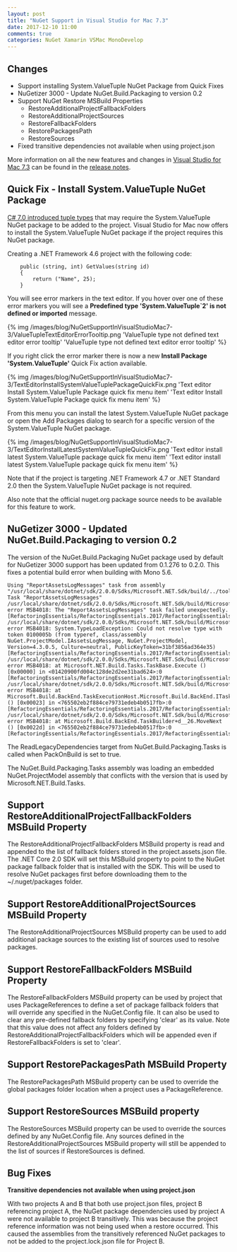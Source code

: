 ```yaml
---
layout: post
title: "NuGet Support in Visual Studio for Mac 7.3"
date: 2017-12-10 11:00
comments: true
categories: NuGet Xamarin VSMac MonoDevelop
---
```


## Changes

   * Support installing System.ValueTuple NuGet Package from Quick Fixes
   * NuGetizer 3000 - Update NuGet.Build.Packaging to version 0.2
   * Support NuGet Restore MSBuild Properties
     * RestoreAdditionalProjectFallbackFolders
     * RestoreAdditionalProjectSources
     * RestoreFallbackFolders
     * RestorePackagesPath
     * RestoreSources
   * Fixed transitive dependencies not available when using project.json

More information on all the new features and changes in [Visual Studio for Mac 7.3](https://www.visualstudio.com/vs/visual-studio-mac/) can be found in the [release notes](https://www.visualstudio.com/en-us/news/releasenotes/vs2017-mac-relnotes#release-date-december-4-2017---visual-studio-2017-version-73-730797).

## Quick Fix - Install System.ValueTuple NuGet Package

[C# 7.0 introduced tuple types](https://blogs.msdn.microsoft.com/dotnet/2016/08/24/whats-new-in-csharp-7-0/)
that may require the System.ValueTuple NuGet package
to be added to the project. Visual Studio for Mac
now offers to install the System.ValueTuple NuGet package if the project requires this NuGet package.

Creating a .NET Framework 4.6 project with the following code:

```
	public (string, int) GetValues(string id)
	{
		return ("Name", 25);
	}
```

You will see error markers in the text editor. If you hover over 
one of these error markers you will see a
**Predefined type 'System.ValueTuple`2' is not defined or imported** message.

{% img /images/blog/NuGetSupportInVisualStudioMac7-3/ValueTupleTextEditorErrorTooltip.png 'ValueTuple type not defined text editor error tooltip' 'ValueTuple type not defined text editor error tooltip' %}

If you right click the error marker there is now a new
**Install Package 'System.ValueTuple'** Quick Fix action available.

{% img /images/blog/NuGetSupportInVisualStudioMac7-3/TextEditorInstallSystemValueTuplePackageQuickFix.png 'Text editor Install System.ValueTuple Package quick fix menu item' 'Text editor Install System.ValueTuple Package quick fix menu item' %}

From this menu you can install the latest System.ValueTuple NuGet package
or open the Add Packages dialog to search for a specific version of the System.ValueTuple NuGet
package.

{% img /images/blog/NuGetSupportInVisualStudioMac7-3/TextEditorInstallLatestSystemValueTupleQuickFix.png 'Text editor install latest System.ValueTuple package quick fix menu item' 'Text editor install latest System.ValueTuple package quick fix menu item' %}

Note that if the project is targeting .NET Framework 4.7 or .NET Standard 2.0 then the
System.ValueTuple NuGet package is not required.

Also note that the official nuget.org package source needs to be available
for this feature to work.

## NuGetizer 3000 - Updated NuGet.Build.Packaging to version 0.2

The version of the NuGet.Build.Packaging NuGet package used by default for NuGetizer 3000 support
has been updated from 0.1.276 to 0.2.0. This fixes a
potential build error when building with Mono 5.6.

```
Using "ReportAssetsLogMessages" task from assembly "/usr/local/share/dotnet/sdk/2.0.0/Sdks/Microsoft.NET.Sdk/build/../tools/net46/Microsoft.NET.Build.Tasks.dll".
Task "ReportAssetsLogMessages"
/usr/local/share/dotnet/sdk/2.0.0/Sdks/Microsoft.NET.Sdk/build/Microsoft.PackageDependencyResolution.targets(323,5): error MSB4018: The "ReportAssetsLogMessages" task failed unexpectedly. [RefactoringEssentials/RefactoringEssentials.2017/RefactoringEssentials.csproj]
/usr/local/share/dotnet/sdk/2.0.0/Sdks/Microsoft.NET.Sdk/build/Microsoft.PackageDependencyResolution.targets(323,5): error MSB4018: System.TypeLoadException: Could not resolve type with token 0100005b (from typeref, class/assembly NuGet.ProjectModel.IAssetsLogMessage, NuGet.ProjectModel, Version=4.3.0.5, Culture=neutral, PublicKeyToken=31bf3856ad364e35) [RefactoringEssentials/RefactoringEssentials.2017/RefactoringEssentials.csproj]
/usr/local/share/dotnet/sdk/2.0.0/Sdks/Microsoft.NET.Sdk/build/Microsoft.PackageDependencyResolution.targets(323,5): error MSB4018: at Microsoft.NET.Build.Tasks.TaskBase.Execute () [0x00000] in <01420900fd004c128de2d2ee31bad624>:0 [RefactoringEssentials/RefactoringEssentials.2017/RefactoringEssentials.csproj]
/usr/local/share/dotnet/sdk/2.0.0/Sdks/Microsoft.NET.Sdk/build/Microsoft.PackageDependencyResolution.targets(323,5): error MSB4018: at Microsoft.Build.BackEnd.TaskExecutionHost.Microsoft.Build.BackEnd.ITaskExecutionHost.Execute () [0x00023] in <765502eb2f884ce79731edeb4b0517fb>:0 [RefactoringEssentials/RefactoringEssentials.2017/RefactoringEssentials.csproj]
/usr/local/share/dotnet/sdk/2.0.0/Sdks/Microsoft.NET.Sdk/build/Microsoft.PackageDependencyResolution.targets(323,5): error MSB4018: at Microsoft.Build.BackEnd.TaskBuilder+d__26.MoveNext () [0x0022d] in <765502eb2f884ce79731edeb4b0517fb>:0 [RefactoringEssentials/RefactoringEssentials.2017/RefactoringEssentials.csproj]
```

The ReadLegacyDependencies target from NuGet.Build.Packaging.Tasks is called when PackOnBuild
is set to true.

The NuGet.Build.Packaging.Tasks assembly was loading an embedded NuGet.ProjectModel
assembly that conflicts with the version that is used by Microsoft.NET.Build.Tasks.

## Support RestoreAdditionalProjectFallbackFolders MSBuild Property

The RestoreAdditionalProjectFallbackFolders MSBuild property is
read and appended to the list of fallback folders stored in the
project.assets.json file. The .NET Core 2.0 SDK will set this
MSBuild property to point to the NuGet package fallback folder
that is installed with the SDK. This will be used
to resolve NuGet packages first before downloading them to the
~/.nuget/packages folder.

## Support RestoreAdditionalProjectSources MSBuild Property

The RestoreAdditionalProjectSources MSBuild property can be used
to add additional package sources to the existing list of sources
used to resolve packages.

## Support RestoreFallbackFolders MSBuild Property

The RestoreFallbackFolders MSBuild property can be used by project that uses
PackageReferences to define a set of package fallback folders that
will override any specified in the NuGet.Config file. It can also
be used to clear any pre-defined fallback folders by specifying
'clear' as its value. Note that this value does not affect any
folders defined by RestoreAdditionalProjectFallbackFolders which
will be appended even if RestoreFallbackFolders is set to 'clear'.

## Support RestorePackagesPath MSBuild Property

The RestorePackagesPath MSBuild property can be used to override the global packages
folder location when a project uses a PackageReference.

## Support RestoreSources MSBuild property

The RestoreSources MSBuild property can be used to override
the sources defined by any NuGet.Config file. Any sources defined in the
RestoreAdditionalProjectSources MSBuild property will still be appended to the
list of sources if RestoreSources is defined.

## Bug Fixes

**Transitive dependencies not available when using project.json**

With two projects A and B that both use project.json files, project B
referencing project A, the NuGet package dependencies used by project
A were not available to project B transitively. This was because the
project reference information was not being used
when a restore occurred. This caused the assemblies from the transitively
referenced NuGet packages to not be added to the
project.lock.json file for Project B.